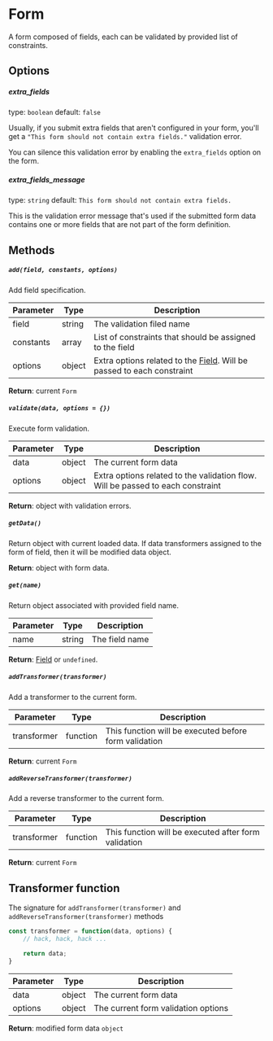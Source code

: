 # Form
A form composed of fields, each can be validated by provided list of constraints.

## Options

##### extra_fields
type: `boolean` default: `false`  

Usually, if you submit extra fields that aren't configured in your form, you'll get a 
`"This form should not contain extra fields."` validation error.

You can silence this validation error by enabling the `extra_fields` option on the form.

##### extra_fields_message
type: `string` default: `This form should not contain extra fields.`

This is the validation error message that's used if the submitted form data contains one or 
more fields that are not part of the form definition.


## Methods

##### ```add(field, constants, options)```

Add field specification.

| Parameter | Type | Description |
|---|---|---|
| field | string | The validation filed name |
| constants | array |  List of constraints that should be assigned to the field |
| options | object |  Extra options related to the [Field](./Field.md). Will be passed to each constraint |

**Return**: current ```Form```


##### ```validate(data, options = {})```

Execute form validation.

| Parameter | Type | Description |
|---|---|---|
| data | object | The current form data |
| options | object |  Extra options related to the validation flow. Will be passed to each constraint |

**Return**: object with validation errors.


##### ```getData()```
Return object with current loaded data. If data transformers assigned to the form of field, then it will
be modified data object.

**Return**: object with form data.

##### ```get(name)```
Return object associated with provided field name.

| Parameter | Type | Description |
|---|---|---|
| name | string | The field name |

**Return**: [Field](./Field.md) or ```undefined```.

##### ```addTransformer(transformer)```
Add a transformer to the current form.

| Parameter | Type | Description |
|---|---|---|
| transformer | function | This function will be executed before form validation |

**Return**: current ```Form```

##### ```addReverseTransformer(transformer)```
Add a reverse transformer to the current form.

| Parameter | Type | Description |
|---|---|---|
| transformer | function | This function will be executed after form validation |

**Return**: current ```Form```

## Transformer function
The  signature for ```addTransformer(transformer)``` and ```addReverseTransformer(transformer)``` methods
```javascript
const transformer = function(data, options) {
    // hack, hack, hack ...

    return data;
}
```

| Parameter | Type | Description |
|---|---|---|
| data | object | The current form data |
| options | object | The current form validation options |

**Return**: modified form data ```object```


